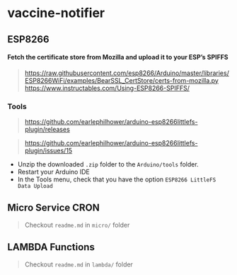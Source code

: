 # vaccine-notifier

## ESP8266

#### Fetch the certificate store from Mozilla and upload it to your ESP’s SPIFFS

> <https://raw.githubusercontent.com/esp8266/Arduino/master/libraries/ESP8266WiFi/examples/BearSSL_CertStore/certs-from-mozilla.py>
> <https://www.instructables.com/Using-ESP8266-SPIFFS/>

### Tools

> <https://github.com/earlephilhower/arduino-esp8266littlefs-plugin/releases>
<!-- > <https://github.com/esp8266/arduino-esp8266fs-plugin/releases> -->
> <https://github.com/earlephilhower/arduino-esp8266littlefs-plugin/issues/15>

- Unzip the downloaded `.zip` folder to the `Arduino/tools` folder.
- Restart your Arduino IDE
- In the Tools menu, check that you have the option `ESP8266 LittleFS Data Upload`

## Micro Service CRON

> Checkout `readme.md` in `micro/` folder

## LAMBDA Functions

> Checkout `readme.md` in `lambda/` folder
